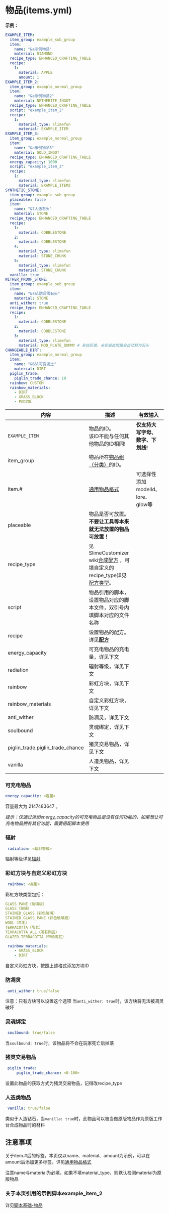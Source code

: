 # 物品(items.yml)

**示例：**
```yaml
EXAMPLE_ITEM:
  item_group: example_sub_group
  item:
    name: "&a示例物品"
    material: DIAMOND
  recipe_type: ENHANCED_CRAFTING_TABLE  
  recipe:
    1:
      material: APPLE
      amount: 1
EXAMPLE_ITEM_2:
  item_group: example_normal_group
  item:
    name: "&a示例物品2"
    material: NETHERITE_INGOT
  recipe_type: ENHANCED_CRAFTING_TABLE  
  script: "example_item_2"
  recipe:
    1:
      material_type: slimefun
      material: EXAMPLE_ITEM
EXAMPLE_ITEM_3:
  item_group: example_normal_group
  item:
    name: "&a示例物品3"
    material: GOLD_INGOT
  recipe_type: ENHANCED_CRAFTING_TABLE
  energy_capacity: 1000
  script: "example_item_3"
  recipe:
    1:
      material_type: slimefun
      material: EXAMPLE_ITEM2
SYNTHETIC_STONE:
  item_group: example_sub_group
  placeable: false
  item:
    name: "&7人造石头"
    material: STONE
  recipe_type: ENHANCED_CRAFTING_TABLE
  recipe:
    1:
      material: COBBLESTONE
    2:
      material: COBBLESTONE
    4:
      material_type: slimefun
      material: STONE_CHUNK
    5:    
      material_type: slimefun
      material: STONE_CHUNK
  vanilla: true
WITHER_PROOF_STONE:
  item_group: example_sub_group
  item:
    name: "&7&l防凋零石头"
    material: STONE
  anti_wither: true  
  recipe_type: ENHANCED_CRAFTING_TABLE
  recipe:
    1:
      material: COBBLESTONE
    2:
      material: COBBLESTONE
    3:
      material_type: slimefun
      material: MOD_PLATE_DUMMY # 来自匠魂，未安装此附属会自动转为石头
CHANGEABLE_DIRT:
  item_group: example_normal_group
  item:
    name: "&6&l可变泥土"
    material: DIRT
  piglin_trade:
    piglin_trade_chance: 10
  rainbow: CUSTOM
  rainbow_materials:
    - DIRT      
    - GRASS_BLOCK
    - PODZOL  

```
| 内容 | 描述 | 有效输入 |
| --- | ----------- | ----------------- |
| `EXAMPLE_ITEM` | 物品的ID。<br>该ID不能与任何其他物品的ID相同! | **仅支持大写字母、数字、下划线!** |
| item_group | 物品所在[物品组（分类）](file/groups.md)的ID。 |
| item.# | [通用物品格式](format/universal-item-format.md)| 可选择性添加modelId、lore、glow等 |
| placeable | 物品是否可放置。**不要让工具等本来就无法放置的物品可放置！** |
| recipe_type | 见 SlimeCustomizer wiki[合成配方](https://slimefun-addons-wiki.guizhanss.cn/slime-customizer/Crafting-Recipe) ，可填自定义的recipe_type详见[配方类型](file/recipe_type.md)。 |
| script | 物品引用的脚本，设置物品对应的脚本文件，双引号内填脚本对应的文件名称 |
| recipe | 设置物品的配方。详见[**配方**](format/recipe.md) |
| energy_capacity | 可充电物品的充电量，详见下文 |
| radiation | 辐射等级，详见下文 |
| rainbow | 彩虹方块，详见下文 |
| rainbow_materials | 自定义彩虹方块，详见下文 |
| anti_wither | 防凋灵，详见下文 |
| soulbound | 灵魂绑定，详见下文 |
| piglin_trade.piglin_trade_chance | 猪灵交易物品，详见下文 |
| vanilla | 人造类物品，详见下文 |

### 可充电物品

```yaml
energy_capacity: <容量>
```

容量最大为 2147483647 。

*提示：仅通过添加energy_capacity的可充电物品是没有任何功能的，如果想让可充电物品拥有其它功能，需要搭配脚本使用*

### 辐射

```yaml
 radiation: <辐射等级>
```

辐射等级详见[辐射](https://slimefun.github.io/javadocs/Slimefun4/docs/io/github/thebusybiscuit/slimefun4/core/attributes/Radioactivity.html)

### 彩虹方块与自定义彩虹方块

```yaml
 rainbow: <类型>
```

彩虹方块类型包括：
```yaml
GLASS_PANE（玻璃板）
GLASS（玻璃）
STAINED_GLASS（彩色玻璃）
STAINED_GLASS_PANE（彩色玻璃板）
WOOL（羊毛） 
TERRACOTTA（陶瓦）
TERRACOTTA_ALL（所有陶瓦）
GLAZED_TERRACOTTA（带釉陶瓦）
```

```yaml
 rainbow_materials:
    - GRASS_BLOCK
    - DIRT
```

自定义彩虹方块，按照上述格式添加方块ID

### 防凋灵

```yaml
 anti_wither: true/false
```

注意：只有方块可以设置这个选项
当`anti_wither: true`时，该方块将无法被凋灵破坏

### 灵魂绑定

```yaml
 soulbound: true/false
```

当`soulbound: true`时，该物品将不会在玩家死亡后掉落

### 猪灵交易物品

```yaml
 piglin_trade:
     piglin_trade_chance: <0-100>
```

设置此物品的获取方式为猪灵交易物品，记得改recipe_type

### 人造类物品

```yaml
 vanilla: true/false
```

类似于人造钻石，当`vanilla: true`时，此物品可以被当做原版物品作为原版工作台合成物品时的材料

## 注意事项

关于item.#后的标签，本页仅以name、material、amount为示例，可以在amount后添加更多标签，详见[通用物品格式](format/universal-item-format.md)

注意name与material为必填，如果不填material_type，则默认检测material为原版物品

### 关于本页引用的示例脚本example_item_2
详见[脚本基础-物品](scripts-basic/items.md)

